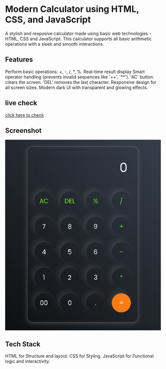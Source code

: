 # Modern Calculator using HTML, CSS, and JavaScript
A stylish and resposive calculator made using basic web technologies - HTML, CSS and JavaScript. This calculator supports all basic arithmetic operations with a sleek and smooth interactions.

## Features
Perform basic operations: +, -, /, *, %. 
Real-time result display
Smart operator handling (prevents invalid sequences like '++', '**').
'AC' button clears the screen.
'DEL' removes the last character.
Responsive design for all screen sizes.
Modern dark UI with transparent and glowing effects.

## live check
[click here to check](https://jeevan400.github.io/Calculator/)
## Screenshot
![Calculator Screenshot](image.png)

## Tech Stack
HTML for Structure and layout.
CSS for Styling.
JavaScript for Functional logic and interactivity.